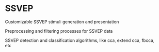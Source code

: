 # SSVEP
Customizable SSVEP stimuli generation and presentation

Preprocessing and filtering processes for SSVEP data

SSVEP detection and classification algorithms, like cca, extend cca, fbcca, etc
